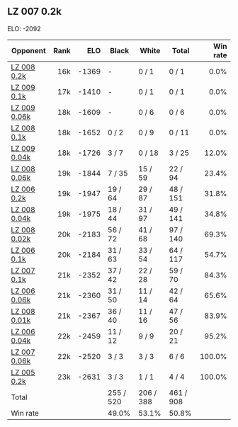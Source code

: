## LZ 007 0.2k ##

ELO: -2092

Opponent | Rank | ELO | Black | White | Total | Win rate
---------|-----:|----:|-------|-------|-------|-------:
[LZ 008 0.2k](LZ%20008%200.2k.md) | 16k | -1369 | - | 0 / 1 | 0 / 1 | 0.0%
[LZ 009 0.1k](LZ%20009%200.1k.md) | 17k | -1410 | - | 0 / 1 | 0 / 1 | 0.0%
[LZ 009 0.06k](LZ%20009%200.06k.md) | 18k | -1609 | - | 0 / 6 | 0 / 6 | 0.0%
[LZ 008 0.1k](LZ%20008%200.1k.md) | 18k | -1652 | 0 / 2 | 0 / 9 | 0 / 11 | 0.0%
[LZ 009 0.04k](LZ%20009%200.04k.md) | 18k | -1726 | 3 / 7 | 0 / 18 | 3 / 25 | 12.0%
[LZ 008 0.06k](LZ%20008%200.06k.md) | 19k | -1844 | 7 / 35 | 15 / 59 | 22 / 94 | 23.4%
[LZ 006 0.2k](LZ%20006%200.2k.md) | 19k | -1947 | 19 / 64 | 29 / 87 | 48 / 151 | 31.8%
[LZ 008 0.04k](LZ%20008%200.04k.md) | 19k | -1975 | 18 / 44 | 31 / 97 | 49 / 141 | 34.8%
[LZ 008 0.02k](LZ%20008%200.02k.md) | 20k | -2183 | 56 / 72 | 41 / 68 | 97 / 140 | 69.3%
[LZ 006 0.1k](LZ%20006%200.1k.md) | 20k | -2184 | 31 / 63 | 33 / 54 | 64 / 117 | 54.7%
[LZ 007 0.1k](LZ%20007%200.1k.md) | 21k | -2352 | 37 / 42 | 22 / 28 | 59 / 70 | 84.3%
[LZ 006 0.06k](LZ%20006%200.06k.md) | 21k | -2360 | 31 / 50 | 11 / 14 | 42 / 64 | 65.6%
[LZ 008 0.01k](LZ%20008%200.01k.md) | 21k | -2367 | 36 / 40 | 11 / 16 | 47 / 56 | 83.9%
[LZ 006 0.04k](LZ%20006%200.04k.md) | 22k | -2459 | 11 / 12 | 9 / 9 | 20 / 21 | 95.2%
[LZ 007 0.06k](LZ%20007%200.06k.md) | 22k | -2520 | 3 / 3 | 3 / 3 | 6 / 6 | 100.0%
[LZ 005 0.2k](LZ%20005%200.2k.md) | 23k | -2631 | 3 / 3 | 1 / 1 | 4 / 4 | 100.0%
Total | | | 255 / 520 | 206 / 388 | 461 / 908 | 
Win rate| | | 49.0% | 53.1% | 50.8% | 
